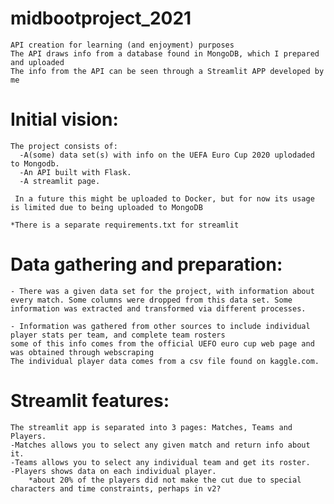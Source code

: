 # midbootproject_2021

    API creation for learning (and enjoyment) purposes
    The API draws info from a database found in MongoDB, which I prepared and uploaded
    The info from the API can be seen through a Streamlit APP developed by me

# Initial vision:
    The project consists of:
      -A(some) data set(s) with info on the UEFA Euro Cup 2020 uplodaded to Mongodb. 
      -An API built with Flask.
      -A streamlit page.
     
     In a future this might be uploaded to Docker, but for now its usage is limited due to being uploaded to MongoDB 
     
    *There is a separate requirements.txt for streamlit
    
# Data gathering and preparation:

    - There was a given data set for the project, with information about every match. Some columns were dropped from this data set. Some information was extracted and transformed via different processes.
    
    - Information was gathered from other sources to include individual player stats per team, and complete team rosters
    some of this info comes from the official UEFO euro cup web page and was obtained through webscraping 
    The individual player data comes from a csv file found on kaggle.com.
    
      
# Streamlit features:

    The streamlit app is separated into 3 pages: Matches, Teams and Players.
    -Matches allows you to select any given match and return info about it.
    -Teams allows you to select any individual team and get its roster.
    -Players shows data on each individual player.
    	*about 20% of the players did not make the cut due to special characters and time constraints, perhaps in v2?

